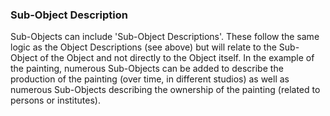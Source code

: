 ### Sub-Object Description

Sub-Objects can include 'Sub-Object Descriptions'. These follow the same logic as the Object Descriptions (see above) but will relate to the Sub-Object of the Object and not directly to the Object itself. In the example of the painting, numerous Sub-Objects can be added to describe the production of the painting (over time, in different studios) as well as numerous Sub-Objects describing the ownership of the painting (related to persons or institutes).